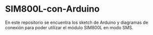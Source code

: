 # SIM800L-con-Arduino
En este repositorio se encuentra los sketch de Arduino y diagramas de conexión para poder utilizar el módulo SIM800L en modo SMS.
